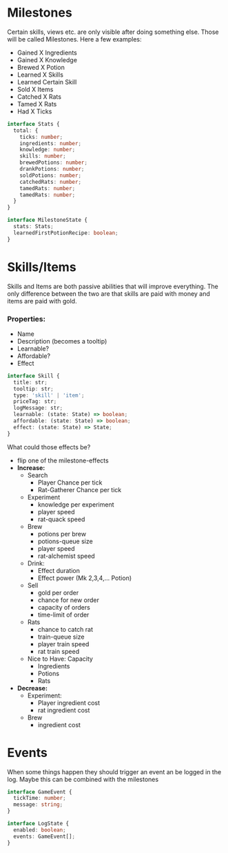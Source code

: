# Milestones

Certain skills, views etc. are only visible after doing something else.
Those will be called Milestones. Here a few examples:

- Gained X Ingredients
- Gained X Knowledge
- Brewed X Potion
- Learned X Skills
- Learned Certain Skill
- Sold X Items
- Catched X Rats
- Tamed X Rats
- Had X Ticks

```ts
interface Stats {
  total: {
    ticks: number;
    ingredients: number;
    knowledge: number;
    skills: number;
    brewedPotions: number;
    drankPotions: number;
    soldPotions: number;
    catchedRats: number;
    tamedRats: number;
    tamedRats: number;
  }
}

interface MilestoneState {
  stats: Stats;
  learnedFirstPotionRecipe: boolean;
}
```

# Skills/Items

Skills and Items are both passive abilities that will improve everything. The only difference between the two are that skills are paid with money and items are paid with gold.

### Properties:

- Name
- Description (becomes a tooltip)
- Learnable?
- Affordable?
- Effect

```ts
interface Skill {
  title: str;
  tooltip: str;
  type: 'skill' | 'item';
  priceTag: str;
  logMessage: str;
  learnable: (state: State) => boolean;
  affordable: (state: State) => boolean;
  effect: (state: State) => State;
}
```

What could those effects be?
- flip one of the milestone-effects
- **Increase:**
  - Search
    - Player Chance per tick
    - Rat-Gatherer Chance per tick
  - Experiment
    - knowledge per experiment
    - player speed
    - rat-quack speed
  - Brew
    - potions per brew
    - potions-queue size
    - player speed
    - rat-alchemist speed
  - Drink:
    - Effect duration
    - Effect power (Mk 2,3,4,... Potion)
  - Sell
    - gold per order
    - chance for new order
    - capacity of orders
    - time-limit of order
  - Rats
    - chance to catch rat
    - train-queue size
    - player train speed
    - rat train speed
  - Nice to Have: Capacity
    - Ingredients
    - Potions
    - Rats
- **Decrease:**
  - Experiment:
    - Player ingredient cost
    - rat ingredient cost
  - Brew
    - ingredient cost



# Events

When some things happen they should trigger an event an be logged in the log. Maybe this can be combined with the milestones

```ts
interface GameEvent {
  tickTime: number;
  message: string;
}

interface LogState {
  enabled: boolean;
  events: GameEvent[];
}
```